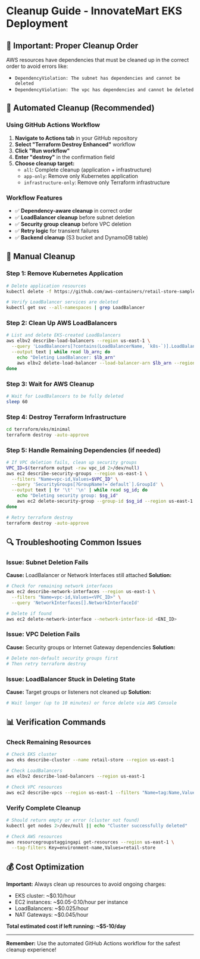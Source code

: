 # Cleanup Guide - InnovateMart EKS Deployment

## 🚨 Important: Proper Cleanup Order

AWS resources have dependencies that must be cleaned up in the correct order to avoid errors like:
- `DependencyViolation: The subnet has dependencies and cannot be deleted`
- `DependencyViolation: The vpc has dependencies and cannot be deleted`

## 🤖 Automated Cleanup (Recommended)

### Using GitHub Actions Workflow

1. **Navigate to Actions tab** in your GitHub repository
2. **Select "Terraform Destroy Enhanced"** workflow
3. **Click "Run workflow"**
4. **Enter "destroy"** in the confirmation field
5. **Choose cleanup target:**
   - `all`: Complete cleanup (application + infrastructure)
   - `app-only`: Remove only Kubernetes application
   - `infrastructure-only`: Remove only Terraform infrastructure

### Workflow Features
- ✅ **Dependency-aware cleanup** in correct order
- ✅ **LoadBalancer cleanup** before subnet deletion
- ✅ **Security group cleanup** before VPC deletion
- ✅ **Retry logic** for transient failures
- ✅ **Backend cleanup** (S3 bucket and DynamoDB table)

## 🔧 Manual Cleanup

### Step 1: Remove Kubernetes Application
```bash
# Delete application resources
kubectl delete -f https://github.com/aws-containers/retail-store-sample-app/releases/latest/download/kubernetes.yaml

# Verify LoadBalancer services are deleted
kubectl get svc --all-namespaces | grep LoadBalancer
```

### Step 2: Clean Up AWS LoadBalancers
```bash
# List and delete EKS-created LoadBalancers
aws elbv2 describe-load-balancers --region us-east-1 \
  --query 'LoadBalancers[?contains(LoadBalancerName, `k8s-`)].LoadBalancerArn' \
  --output text | while read lb_arn; do
    echo "Deleting LoadBalancer: $lb_arn"
    aws elbv2 delete-load-balancer --load-balancer-arn $lb_arn --region us-east-1
done
```

### Step 3: Wait for AWS Cleanup
```bash
# Wait for LoadBalancers to be fully deleted
sleep 60
```

### Step 4: Destroy Terraform Infrastructure
```bash
cd terraform/eks/minimal
terraform destroy -auto-approve
```

### Step 5: Handle Remaining Dependencies (if needed)
```bash
# If VPC deletion fails, clean up security groups
VPC_ID=$(terraform output -raw vpc_id 2>/dev/null)
aws ec2 describe-security-groups --region us-east-1 \
  --filters "Name=vpc-id,Values=$VPC_ID" \
  --query 'SecurityGroups[?GroupName!=`default`].GroupId' \
  --output text | tr '\t' '\n' | while read sg_id; do
    echo "Deleting security group: $sg_id"
    aws ec2 delete-security-group --group-id $sg_id --region us-east-1
done

# Retry terraform destroy
terraform destroy -auto-approve
```

## 🔍 Troubleshooting Common Issues

### Issue: Subnet Deletion Fails
**Cause:** LoadBalancer or Network Interfaces still attached
**Solution:** 
```bash
# Check for remaining network interfaces
aws ec2 describe-network-interfaces --region us-east-1 \
  --filters "Name=vpc-id,Values=<VPC_ID>" \
  --query 'NetworkInterfaces[].NetworkInterfaceId'

# Delete if found
aws ec2 delete-network-interface --network-interface-id <ENI_ID>
```

### Issue: VPC Deletion Fails
**Cause:** Security groups or Internet Gateway dependencies
**Solution:**
```bash
# Delete non-default security groups first
# Then retry terraform destroy
```

### Issue: LoadBalancer Stuck in Deleting State
**Cause:** Target groups or listeners not cleaned up
**Solution:**
```bash
# Wait longer (up to 10 minutes) or force delete via AWS Console
```

## 📊 Verification Commands

### Check Remaining Resources
```bash
# Check EKS cluster
aws eks describe-cluster --name retail-store --region us-east-1

# Check LoadBalancers
aws elbv2 describe-load-balancers --region us-east-1

# Check VPC resources
aws ec2 describe-vpcs --region us-east-1 --filters "Name=tag:Name,Values=*retail-store*"
```

### Verify Complete Cleanup
```bash
# Should return empty or error (cluster not found)
kubectl get nodes 2>/dev/null || echo "Cluster successfully deleted"

# Check AWS resources
aws resourcegroupstaggingapi get-resources --region us-east-1 \
  --tag-filters Key=environment-name,Values=retail-store
```

## 💰 Cost Optimization

**Important:** Always clean up resources to avoid ongoing charges:
- EKS cluster: ~$0.10/hour
- EC2 instances: ~$0.05-0.10/hour per instance
- LoadBalancers: ~$0.025/hour
- NAT Gateways: ~$0.045/hour

**Total estimated cost if left running: ~$5-10/day**

---
**Remember:** Use the automated GitHub Actions workflow for the safest cleanup experience!